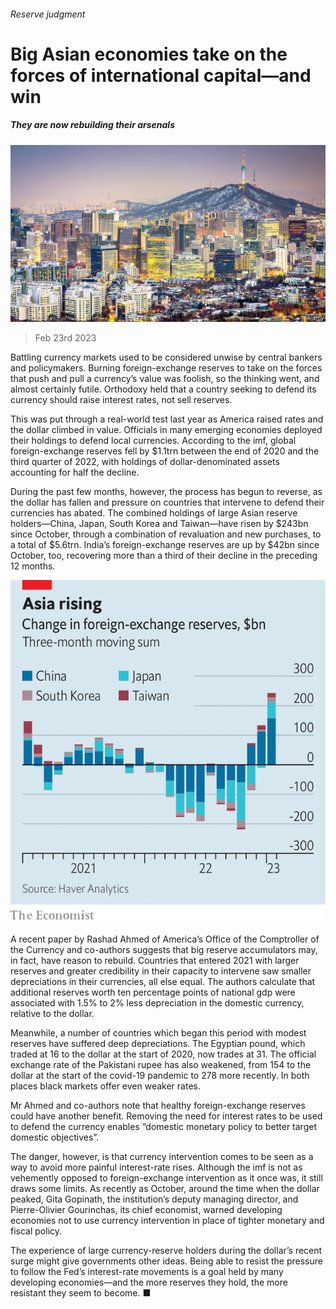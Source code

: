 ###### Reserve judgment

# Big Asian economies take on the forces of international capital—and win 

##### They are now rebuilding their arsenals 

![image](images/20230225_FNP502.jpg) 

> Feb 23rd 2023 

Battling currency markets used to be considered unwise by central bankers and policymakers. Burning foreign-exchange reserves to take on the forces that push and pull a currency’s value was foolish, so the thinking went, and almost certainly futile. Orthodoxy held that a country seeking to defend its currency should raise interest rates, not sell reserves.

This was put through a real-world test last year as America raised rates and the dollar climbed in value. Officials in many emerging economies deployed their holdings to defend local currencies. According to the imf, global foreign-exchange reserves fell by $1.1trn between the end of 2020 and the third quarter of 2022, with holdings of dollar-denominated assets accounting for half the decline.

During the past few months, however, the process has begun to reverse, as the dollar has fallen and pressure on countries that intervene to defend their currencies has abated. The combined holdings of large Asian reserve holders—China, Japan, South Korea and Taiwan—have risen by $243bn since October, through a combination of revaluation and new purchases, to a total of $5.6trn. India’s foreign-exchange reserves are up by $42bn since October, too, recovering more than a third of their decline in the preceding 12 months.

![image](images/20230225_FNC036.png) 


A recent paper by Rashad Ahmed of America’s Office of the Comptroller of the Currency and co-authors suggests that big reserve accumulators may, in fact, have reason to rebuild. Countries that entered 2021 with larger reserves and greater credibility in their capacity to intervene saw smaller depreciations in their currencies, all else equal. The authors calculate that additional reserves worth ten percentage points of national gdp were associated with 1.5% to 2% less depreciation in the domestic currency, relative to the dollar. 

Meanwhile, a number of countries which began this period with modest reserves have suffered deep depreciations. The Egyptian pound, which traded at 16 to the dollar at the start of 2020, now trades at 31. The official exchange rate of the Pakistani rupee has also weakened, from 154 to the dollar at the start of the covid-19 pandemic to 278 more recently. In both places black markets offer even weaker rates. 

Mr Ahmed and co-authors note that healthy foreign-exchange reserves could have another benefit. Removing the need for interest rates to be used to defend the currency enables “domestic monetary policy to better target domestic objectives”. 

The danger, however, is that currency intervention comes to be seen as a way to avoid more painful interest-rate rises. Although the imf is not as vehemently opposed to foreign-exchange intervention as it once was, it still draws some limits. As recently as October, around the time when the dollar peaked, Gita Gopinath, the institution’s deputy managing director, and Pierre-Olivier Gourinchas, its chief economist, warned developing economies not to use currency intervention in place of tighter monetary and fiscal policy.

The experience of large currency-reserve holders during the dollar’s recent surge might give governments other ideas. Being able to resist the pressure to follow the Fed’s interest-rate movements is a goal held by many developing economies—and the more reserves they hold, the more resistant they seem to become. ■


